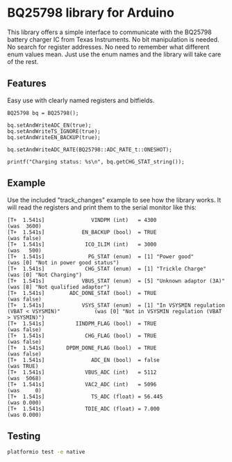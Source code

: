 # BQ25798 library for Arduino

This library offers a simple interface to communicate with the BQ25798 battery charger IC from Texas Instruments. No bit manipulation is needed. No search for register addresses. No need to remember what different enum values mean. Just use the enum names and the library will take care of the rest.

## Features

Easy use with clearly named registers and bitfields.

```
BQ25798 bq = BQ25798();

bq.setAndWriteADC_EN(true);
bq.setAndWriteTS_IGNORE(true);
bq.setAndWriteEN_BACKUP(true);

bq.setAndWriteADC_RATE(BQ25798::ADC_RATE_t::ONESHOT);

printf("Charging status: %s\n", bq.getCHG_STAT_string());
```

## Example

Use the included "track_changes" example to see how the library works. It will read the registers and print them to the serial monitor like this:

```
[T+  1.541s]               VINDPM (int)   = 4300                                                   (was  3600)
[T+  1.541s]            EN_BACKUP (bool)  = TRUE                                                   (was false)
[T+  1.541s]             ICO_ILIM (int)   = 3000                                                   (was   500)
[T+  1.541s]              PG_STAT (enum)  = [1] "Power good"                                       (was [0] "Not in power good status")
[T+  1.541s]             CHG_STAT (enum)  = [1] "Trickle Charge"                                   (was [0] "Not Charging")
[T+  1.541s]            VBUS_STAT (enum)  = [5] "Unknown adaptor (3A)"                             (was [8] "Not qualified adaptor")
[T+  1.541s]        ADC_DONE_STAT (bool)  = TRUE                                                   (was false)
[T+  1.541s]            VSYS_STAT (enum)  = [1] "In VSYSMIN regulation (VBAT < VSYSMIN)"           (was [0] "Not in VSYSMIN regulation (VBAT > VSYSMIN)")
[T+  1.541s]          IINDPM_FLAG (bool)  = TRUE                                                   (was false)
[T+  1.541s]             CHG_FLAG (bool)  = TRUE                                                   (was false)
[T+  1.541s]       DPDM_DONE_FLAG (bool)  = TRUE                                                   (was false)
[T+  1.541s]               ADC_EN (bool)  = false                                                  (was TRUE)
[T+  1.541s]             VBUS_ADC (int)   = 5112                                                   (was  5068)
[T+  1.541s]             VAC2_ADC (int)   = 5096                                                   (was     0)
[T+  1.541s]               TS_ADC (float) = 56.445                                                 (was 0.000)
[T+  1.541s]             TDIE_ADC (float) = 7.000                                                  (was 0.000)
```

## Testing

```bash
platformio test -e native
```
